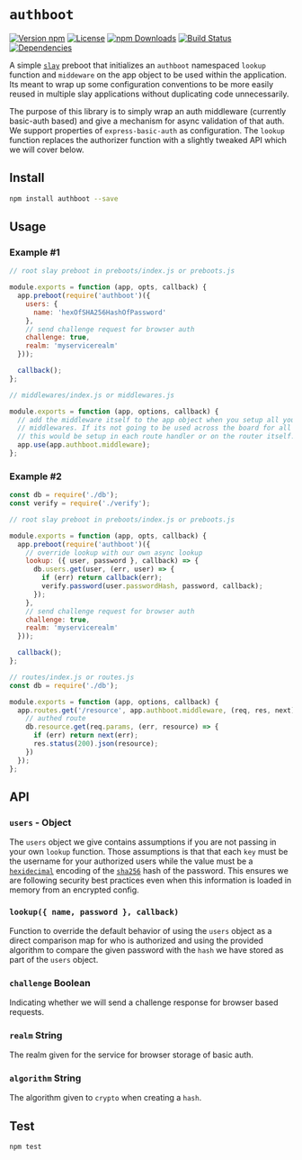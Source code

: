# `authboot`

[![Version npm](https://img.shields.io/npm/v/authboot.svg?style=flat-square)](https://www.npmjs.com/package/authboot)
[![License](https://img.shields.io/npm/l/authboot.svg?style=flat-square)](https://github.com/warehouseai/authboot/blob/master/LICENSE)
[![npm Downloads](https://img.shields.io/npm/dm/authboot.svg?style=flat-square)](https://npmcharts.com/compare/authboot?minimal=true)
[![Build Status](https://travis-ci.org/warehouseai/authboot.svg?branch=master)](https://travis-ci.org/warehouseai/authboot)
[![Dependencies](https://img.shields.io/david/warehouseai/authboot.svg?style=flat-square)](https://github.com/warehouseai/authboot/blob/master/package.json)

A simple [`slay`][slay] preboot that initializes an `authboot` namespaced
`lookup` function and `middeware` on the app object to be used within the
application. Its meant to wrap up some configuration conventions to be more
easily reused in multiple slay applications without duplicating code
unnecessarily.

The purpose of this library is to simply wrap an auth middleware (currently
basic-auth based) and give a mechanism for async validation of that auth. We
support properties of `express-basic-auth` as configuration. The `lookup`
function replaces the authorizer function with a slightly tweaked API which we
will cover below.

## Install

```sh
npm install authboot --save
```

## Usage

### Example #1
```js
// root slay preboot in preboots/index.js or preboots.js

module.exports = function (app, opts, callback) {
  app.preboot(require('authboot')({
    users: {
      name: 'hexOfSHA256HashOfPassword'
    },
    // send challenge request for browser auth
    challenge: true,
    realm: 'myservicerealm'
  }));

  callback();
};
```

```js
// middlewares/index.js or middlewares.js

module.exports = function (app, options, callback) {
  // add the middleware itself to the app object when you setup all your other
  // middlewares. If its not going to be used across the board for all routes,
  // this would be setup in each route handler or on the router itself.
  app.use(app.authboot.middleware);
};

```

### Example #2
```js
const db = require('./db');
const verify = require('./verify');

// root slay preboot in preboots/index.js or preboots.js

module.exports = function (app, opts, callback) {
  app.preboot(require('authboot')({
    // override lookup with our own async lookup
    lookup: ({ user, password }, callback) => {
      db.users.get(user, (err, user) => {
        if (err) return callback(err);
        verify.password(user.passwordHash, password, callback);
      });
    },
    // send challenge request for browser auth
    challenge: true,
    realm: 'myservicerealm'
  }));

  callback();
};
```

```js
// routes/index.js or routes.js
const db = require('./db');

module.exports = function (app, options, callback) {
  app.routes.get('/resource', app.authboot.middleware, (req, res, next) => {
    // authed route
    db.resource.get(req.params, (err, resource) => {
      if (err) return next(err);
      res.status(200).json(resource);
    })
  });
};

```

## API

### `users` - Object

The `users` object we give contains assumptions if you are not passing in your
own `lookup` function. Those assumptions is that that each `key` must be the
username for your authorized users while the value must be a
[`hexidecimal`][hexidecimal] encoding of the [`sha256`][sha256] hash of the
password. This ensures we are following security best practices even
when this information is loaded in memory from an encrypted config.

### `lookup({ name, password }, callback)`

Function to override the default behavior of using the `users` object as
a direct comparison map for who is authorized and using the provided algorithm
to compare the given password with the `hash` we have stored as part of
the `users` object.

### `challenge` Boolean

Indicating whether we will send a challenge response for browser based requests.

### `realm` String

The realm given for the service for browser storage of basic auth.

### `algorithm` String

The algorithm given to `crypto` when creating a `hash`.

## Test

```sh
npm test
```

[slay]: https://github.com/godaddy/slay
[hexidecimal]: https://en.wikipedia.org/wiki/Hexadecimal#Transfer_encoding
[sha256]: https://en.wikipedia.org/wiki/Secure_Hash_Algorithms#Comparison_of_SHA_functions
